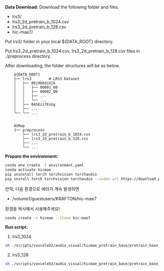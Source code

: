 **Data Download:** 
Download the following folder and files.
- lrs3/
- lrs3_2d_pretrain_b_1024.csv
- lrs3_2d_pretrain_b_128.csv
- hic-mae7/

Put lrs3/ folder in your local ${DATA_ROOT} directory.  

Put lrs3_2d_pretrain_b_1024.csv, lrs3_2d_pretrain_b_128.csv files in ./preprocess directory.  

After downloading, the folder structures will be as below.  
```
    ${DATA_ROOT}
    ├── lrs3        # LRS3 Dataset
    │   ├── 00j9bKdiOjk
    │   │   ├── 00001_00
    │   │   ├── 00002_00
    │   │   ├── ...
    │   │   └── ...             
    │   ├── 04SEzifEsGg                                        
    │   ├── ...          
    └── └── ...                 
     

    AVRep
    ├── preprocess        
        ├── lrs3_2d_pretrain_b_1024.csv
        ├── lrs3_2d_pretrain_b_128.csv
        ├── ... 
        └── ...
```

**Prepare the environment:**
```bash
conda env create -f environment.yaml
conda activate hicmae
pip uninstall torch torchvision torchaudio
pip install torch torchvision torchaudio --index-url https://download.pytorch.org/whl/cu117
```
만약, 다음 환경으로 에러가 계속 발생하면  
- /volume1/guestusers/KRAFTON/hic-mae7

환경을 복사해서 사용해주세요!

```bash
conda create -n hicmae --clone hic-mae7
```

**Run script:** 

1. lrs3_1024
```bash
sh ./scripts/voxceleb2/audio_visual/hicmae_pretrain_base/pretrain_base_cy_syncnet_lrs3_1024.sh ${DATA_ROOT}
```

2. lrs3_128
```bash
sh ./scripts/voxceleb2/audio_visual/hicmae_pretrain_base/pretrain_base_cy_syncnet_lrs3_128.sh ${DATA_ROOT}
```
